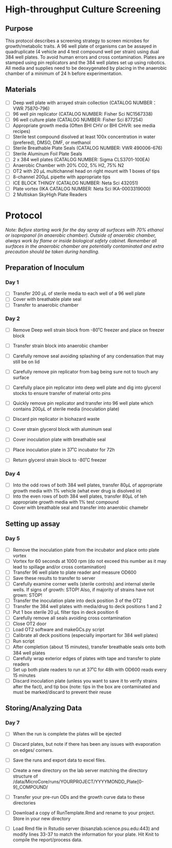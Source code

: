 # High-throughput Culture Screening


## Purpose

This protocol describes a screening strategy to screen microbes for growth/metabolic traits. A 96 well plate of organisms can be assayed in quadruplicate (4 vehicle and 4 test compound well per strain) using dual 384 well plates. To avoid human errors and cross contamination. Plates are stamped using pin replicators and the 384 well plates set up using robotics. All media and supplies need to be deoxygenated by placing in the anaerobic chamber of a minimum of 24 h before experimentation. 

## Materials
- [ ] Deep well plate with arrayed strain collection (CATALOG NUMBER：VWR 75870-796)
- [ ] 96 well pin replicator (CATALOG NUMBER: Fisher Sci NC1567338)
- [ ] 96 well culture plate (CATALOG NUMBER: Fisher Sci 877254)
- [ ] Appropriate growth media (Often BHI CHV or BHI CHVR: see media recipes)
- [ ] Sterile test compound disolved at least 100x concentration in water (prefered), DMSO, DMF, or methanol
- [ ] Sterile Breathable Plate Seals (CATALOG NUMBER: VWR 490006-676)
- [ ] Sterile Aluminum Foil Plate Seals
- [ ] 2 x 384 well plates (CATALOG NUMBER: Sigma CLS3701-100EA)
- [ ] Anaerobic Chamber with 20% CO2, 5% H2, 75% N2
- [ ] OT2 with 20 µL multichannel head on right mount with 1 boxes of tips
- [ ] 8-channel 200µL pipette with appropriate tips
- [ ] ICE BLOCK THINGY (CATALOG NUMBER: Neta Sci 432051)
- [ ] Plate vortex (IKA CATALOG NUMBER: Neta Sci IKA-0003319000)
- [ ] 2 Multiskan SkyHigh Plate Readers

# Protocol

*Note: Before starting work for the day spray all surfaces with 70% ethanol or isopropanol (in anaerobic chamber). Outside of anaerobic chamber, always work by flame or inside biological safety cabinet. Remember all surfaces in the anaerobic chamber are potentially contaminated and extra precaution should be taken during handling.*

## Preparation of Inoculum

### Day 1
- [ ] Transfer 200 µL of sterile media to each well of a 96 well plate
- [ ] Cover with breathable plate seal
- [ ] Transfer to anaerobic chamber

### Day 2
- [ ] Remove Deep well strain block from -80˚C freezer and place on freezer block
- [ ] Transfer strain block into anaerobic chamber
- [ ] Carefully remove seal avoiding splashing of any condensation that may still be on lid
- [ ] Carefully remove pin replicator from bag being sure not to touch any surface
- [ ] Carefully place pin replicator into deep well plate and dig into glycerol stocks to ensure transfer of material onto pins
- [ ] Quickly remove pin replicator and transfer into 96 well plate which contains 200µL of sterile media (inoculation plate)
- [ ] Discard pin replicator in biohazard waste
- [ ] Cover strain glycerol block with aluminum seal
- [ ] Cover inoculation plate with breathable seal
- [ ] Place inoculation plate in 37˚C incubator for 72h
- [ ] Return glycerol strain block to -80˚C freezer


### Day 4
- [ ] Into the odd rows of both 384 well plates, transfer 80µL of appropriate growth media with 1% vehicle (what ever drug is disolved in)
- [ ] Into the even rows of both 384 well plates, transfer 80µL of teh appropriate growth media with 1% test compound
- [ ] Cover with breathable seal and transfer into anaerobic chamebr

## Setting up assay

### Day 5
- [ ] Remove the inoculation plate from the incubator and place onto plate vortex
- [ ] Vortex for 60 seconds at 1000 rpm (do not exceed this number as it may lead to spillage and/or cross contamination)
- [ ] Transfer 96 well plate to plate reader and measure OD600
- [ ] Save these results to transfer to server
- [ ] Carefully examine corner wells (sterile controls) and internal sterile wells. If signs of growth: STOP! Also, if majority of strains have not grown: STOP!
- [ ] Transfer the inoculation plate into deck position 3 of the OT2
- [ ] Transfer the 384 well plates with media/drug to deck positions 1 and 2
- [ ] Put 1 box sterile 20 µL filter tips in deck position 6
- [ ] Carefully remove all seals avoiding cross contamination
- [ ] Close OT2 door
- [ ] Load OT2 software and makeGCs.py script
- [ ] Calibrate all deck positions (especially important for 384 well plates)
- [ ] Run script
- [ ] After completion (about 15 minutes), transfer breathable seals onto both 384 well plates
- [ ] Carefully wrap exterior edges of plates with tape and transfer to plate readers
- [ ] Set up both plate readers to run at 37˚C for 48h with OD600 reads every 15 minutes
- [ ] Discard inoculation plate (unless you want to save it to verify strains after the fact), and tip box (note: tips in the box are contaminated and must be marked/discard to prevent their reuse

## Storing/Analyzing Data

### Day 7
- [ ] When the run is complete the plates will be ejected
- [ ] Discard plates, but note if there has been any issues with evaporation on edges/ corners.
- [ ] Save the runs and export data to excel files.
- [ ] Create a new directory on the lab server matching the directory structure of /data/MicroCore/runs/YOURPROJECT/YYYYMONDD_Plate[0-9]_COMPOUND/
- [ ] Transfer your pre-run ODs and the growth curve data to these directories
- [ ] Download a copy of RunTemplate.Rmd and rename to your project. Store in your new directory
- [ ] Load Rmd file in Rstudio server (bisanzlab.science.psu.edu:443) and modify lines 33-37 to match the information for your plate. Hit Knit to compile the report/process data.

